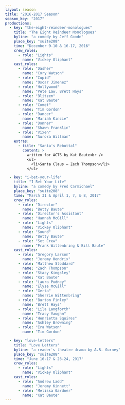 ```yaml
---
layout: season
title: "2016-2017 Season"
season_key: "2017"
productions:
  - key: "the-eight-reindeer-monologues"
    title: "The Eight Reindeer Monologues"
    byline: "a comedy by Jeff Goode"
    place_key: "suite208"
    time: "December 9-10 & 16-17, 2016"
    crew_roles:
      - role: "Lights"
        name: "Vickey Oliphant"
    cast_roles:
      - role: "Dasher"
        name: "Cory Watson"
      - role: "Cupid"
        name: "Oscar Jimenez"
      - role: "Hollywood"
        name: "Pete Law, Brett Hays"
      - role: "Blitzen"
        name: "Kat Baute"
      - role: "Comet"
        name: "Tim Gordon"
      - role: "Dancer"
        name: "Mariah Kinzie"
      - role: "Donner"
        name: "Shawn Franklin"
      - role: "Vixen"
        name: "Aurora Willman"
    extras:
      - title: "Santa's Rebuttal"
        content: >
          written for ACTS by Kat Baute<br />
          <ul>
            <li>Santa Claus — Zach Thompson</li>
          </ul>

  - key: "i-bet-your-life"
    title: "I Bet Your Life"
    byline: "a comedy by Fred Carmichael"
    place_key: "suite208"
    time: "March 31 & April 1, 7, & 8, 2017"
    crew_roles:
      - role: "Director"
        name: "Betty Baute"
      - role: "Director's Assistant"
        name: "Hannah McGill"
      - role: "Lights"
        name: "Vickey Oliphant"
      - role: "Sound"
        name: "Betty Baute"
      - role: "Set Crew"
        name: "Frank Wittenbring & Bill Baute"
    cast_roles:
      - role: "Gregory Larson"
        name: "Jeremy Hendrix"
      - role: "Matthew Stoddard"
        name: "Zach Thompson"
      - role: "Stacy Kingsley"
        name: "Kat Baute"
      - role: "Laura Pudney"
        name: "Elyse McGill"
      - role: "Gerta"
        name: "Sherrie Wittenbring"
      - role: "Burton Finley"
        name: "Brett Hays"
      - role: "Lila Langforth"
        name: "Tracy Vaughn"
      - role: "Henrietta Squires"
        name: "Ashley Browning"
      - role: "Ira Watson"
        name: "Tim Gordon"

  - key: "love-letters"
    title: "Love Letters"
    byline: "a reader's theatre drama by A.R. Gurney"
    place_key: "suite208"
    time: "June 16-17 & 23-24, 2017"
    crew_roles:
      - role: "Lights"
        name: "Vickey Oliphant"
    cast_roles:
      - role: "Andrew Ladd"
        name: "Jeremy Kinnett"
      - role: "Melissa Gardner"
        name: "Kat Baute"
---
```

